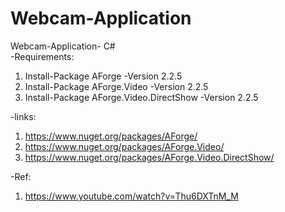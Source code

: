 # Webcam-Application
Webcam-Application- C#<br>
-Requirements:<br>
1. Install-Package AForge -Version 2.2.5<br>
2. Install-Package AForge.Video -Version 2.2.5<br>
3. Install-Package AForge.Video.DirectShow -Version 2.2.5<br>

-links:<br>
1. https://www.nuget.org/packages/AForge/<br>
2. https://www.nuget.org/packages/AForge.Video/<br>
3. https://www.nuget.org/packages/AForge.Video.DirectShow/<br>

-Ref:<br>
1. https://www.youtube.com/watch?v=Thu6DXTnM_M
